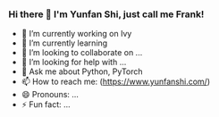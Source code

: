 ### Hi there 👋 I'm Yunfan Shi, just call me Frank!



- 🔭 I’m currently working on Ivy
- 🌱 I’m currently learning 
- 👯 I’m looking to collaborate on ...
- 🤔 I’m looking for help with ...
- 💬 Ask me about Python, PyTorch
- 📫 How to reach me: (https://www.yunfanshi.com/)
- 😄 Pronouns: ...
- ⚡ Fun fact: ...

